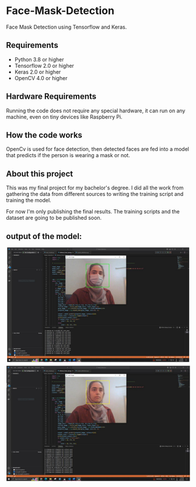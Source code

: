 # Face-Mask-Detection
Face Mask Detection using Tensorflow and Keras.

## Requirements
- Python 3.8 or higher
- Tensorflow 2.0 or higher
- Keras 2.0 or higher
- OpenCV 4.0 or higher

## Hardware Requirements
Running the code does not require any special hardware, it can run on any machine, even on tiny devices like Raspberry Pi.

## How the code works
OpenCv is used for face detection, then detected faces are fed into a model that predicts if the person is wearing a mask or not.

## About this project
This was my final project for my bachelor's degree.
I did all the work from gathering the data from different sources to writing the training script and training the model.

For now I'm only publishing the final results.
The training scripts and the dataset are going to be published soon.


## output of the model:
![output-res](images/output-res.PNG)


